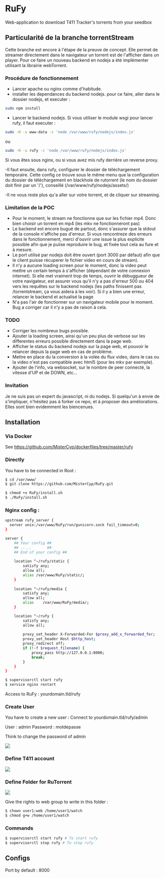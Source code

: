 # RuFy
Web-application to download T411 Tracker's torrents from your seedbox


## Particularité de la branche torrentStream
Cette branche est encore à l'étape de la preuve de concept. Elle permet de streamer directement dans le navigateur un torrent est de l'afficher dans un player. Pour ce faire un nouveau backend en nodejs a été implémenter utilisant la librairie webTorrent. 

### Procédure de fonctionnement
- Lancer apache ou nginx comme d'habitude. 
- installer les dependances du backend nodejs. pour ce faire, aller dans le dossier nodejs, et executer :
```sh
sudo npm install
```

- Lancer le backend nodejs. Si vous utiliser le module wsgi pour lancer rufy, il faut executer :
```sh
sudo -H -u www-data -c 'node /var/www/rufy/nodejs/index.js'
```
ou 
```sh
sudo -H -u rufy -c 'node /var/www/rufy/nodejs/index.js'
```
Si vous êtes sous nginx, ou si vous avez mis rufy derrière un reverse proxy. 

-Il faut ensuite, dans rufy, configurer le dossier de téléchargement temporaire. Cette config ce trouve sous le même menu que la configuration du dossier de téléchargement en blackhole de rutorrent (le nom du dossier doit finir par un '/'), conseillé (/var/www/rufy/nodejs/assets/)

-Il ne vous reste plus qu'a aller sur votre torrent, et de cliquer sur streaming.

### Limitation de la POC
- Pour le moment, le stream ne fonctionne que sur les fichier mp4. Donc bien choisir un torrent en mp4 (les mkv ne fonctionneront pas)
- Le backend est encore bugué de partout, donc s'assurer que la stdout de la console n'affiche pas d'erreur. Si vous rencontreze des erreurs dans le fonctionnement, merci d'ouvrir une issue la plus explicite possible afin que je puiise reproduire le bug, et fixée tout cela au fure et à mesure. 
- Le port utilisé par nodejs doit être ouvert (port 3000 par défaut) afin que le client puisse récuperer le fichier video en cours de stream).
- Il n'y a aucune loading screen pour le moment, donc la video peut mettre un certain temps à s'afficher (dépendant de votre connexion internet). Si elle met vraiment trop de temps, ouvrir le débuggueur de votre navigateur, est assurer vous qu'il n'y a pas d'erreur 500 ou 404 vers les requêtes sur le backend nodejs (les paths finissent pas /torrentstream, ça vous aidera à les voir). Si il y a bien une erreur, relancer le backend et actualisé la page
- N'a pas l'air de fonctionner sur un navigateur mobile pour le moment. Bug a corriger car il n'y a pas de raison à cela.

### TODO
- Corriger les nombreux bugs possible. 
- Ajouter la loading screen, ainsi qu'un peu plus de verbose sur les differentes erreurs possible directement dans la page web.
- Afficher le status du backend nodejs sur la page web, et pouvoir le relancer depuis la page web en cas de problème.
- Mettre en place du la conversion à la volée du flux video, dans le cas ou la video n'est pas compatible avec html5 (pour les mkv par exemple).
- Ajouter de l'info, via websocket, sur le nombre de peer connecté, la vitesse d'UP et de DOWN, etc... 

### Invitation
Je ne suis pas un expert du javascript, ni du nodejs. Si quelqu'un à envie de s'impliquer, n'hésitez pas à forker ce repo, et à proposer des améliorations. Elles sont bien evidemment les biencenues. 

## Installation
### Via Docker

See https://github.com/MisterCyp/dockerfiles/tree/master/rufy

### Directly
You have to be connected in Root :

```sh
$ cd /var/www/
$ git clone https://github.com/MisterCyp/RuFy.git
```

```sh
$ chmod +x RuFy/install.sh
$ ./RuFy/install.sh
```

### Nginx config :
```sh
upstream rufy_server {
  server unix:/var/www/RuFy/run/gunicorn.sock fail_timeout=0;
}

server {
    ## Your config ##
    ## .....       ##
    ## End of your config ##
    
    location ^~/rufy/static {
        satisfy any;
	    allow all;
        alias /var/www/RuFy/static/;
    }
    
    location ^~/rufy/media {
        satisfy any;
	    allow all;
        alias    /var/www/RuFy/media/;
    }

    location ^~/rufy {
        satisfy any;
	    allow all;
	    
        proxy_set_header X-Forwarded-For $proxy_add_x_forwarded_for;
        proxy_set_header Host $http_host;
        proxy_redirect off;
        if (!-f $request_filename) {
            proxy_pass http://127.0.0.1:8000;
            break;
        }
    }
}
```

```sh
$ supervisorctl start rufy
$ service nginx restart
```
Access to RuFy : yourdomain.tld/rufy

### Create User
You have to create a new user :
Connect to yourdomain.tld/rufy/admin 

User : admin
Password : motdepasse

Think to change the password of admin

![](http://img15.hostingpics.net/pics/944456confFury.png)

### Define T411 account

![](http://img15.hostingpics.net/pics/747357t411.png)

### Define Folder for RuTorrent

![](http://img15.hostingpics.net/pics/761158dossier.png)

Give the rights to web group to write in this folder :

```sh
$ chown user1:web /home/user1/watch
$ chmod g+w /home/user1/watch
```

### Commands
```sh
$ supervisorctl start rufy # To start rufy
$ supervisorctl stop rufy # To stop rufy
```

## Configs
Port by default : 8000






